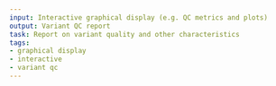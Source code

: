 ```yaml
---
input: Interactive graphical display (e.g. QC metrics and plots)
output: Variant QC report
task: Report on variant quality and other characteristics
tags:
- graphical display
- interactive
- variant qc
---
```

